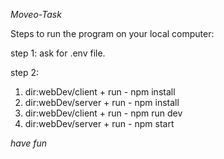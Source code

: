 *Moveo-Task*

Steps to run the program on your local computer:

step 1:
ask for .env file.

step 2:
1. dir:webDev/client + run - npm install
2. dir:webDev/server + run - npm install
3. dir:webDev/client + run - npm run dev
4. dir:webDev/server + run - npm start


*have fun*
